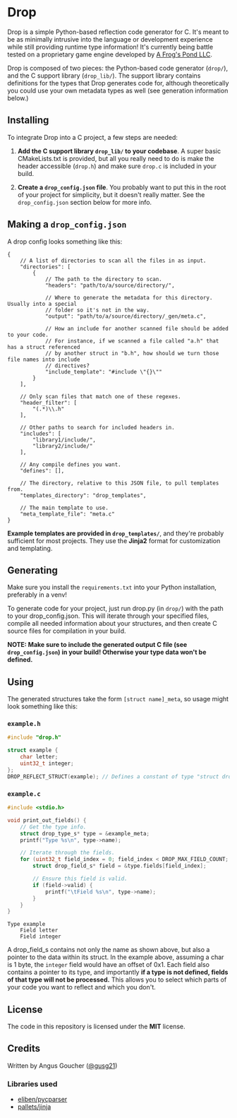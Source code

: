 # Drop

Drop is a simple Python-based reflection code generator for C. It's meant to be as minimally intrusive into the language or development experience while still providing runtime type information! It's currently being battle tested on a proprietary game engine developed by [A Frog's Pond LLC](https://afrogspond.com/).

Drop is composed of two pieces: the Python-based code generator (`drop/`), and the C support library (`drop_lib/`). The support library contains definitions for the types that Drop generates code for, although theoretically you could use your own metadata types as well (see generation information below.)

## Installing

To integrate Drop into a C project, a few steps are needed:

1. **Add the C support library `drop_lib/` to your codebase**. A super basic CMakeLists.txt is provided, but all you really need to do is make the header accessible (`drop.h`) and make sure `drop.c` is included in your build.

2. **Create a `drop_config.json` file**. You probably want to put this in the root of your project for simplicity, but it doesn't really matter. See the `drop_config.json` section below for more info.

## Making a `drop_config.json`

A drop config looks something like this:

```jsonc
{
    // A list of directories to scan all the files in as input.
    "directories": [
        {
            // The path to the directory to scan.
            "headers": "path/to/a/source/directory/",

            // Where to generate the metadata for this directory. Usually into a special 
            // folder so it's not in the way.
            "output": "path/to/a/source/directory/_gen/meta.c",

            // How an include for another scanned file should be added to your code. 
            // For instance, if we scanned a file called "a.h" that has a struct referenced 
            // by another struct in "b.h", how should we turn those file names into include 
            // directives?
            "include_template": "#include \"{}\""
        }
    ],

    // Only scan files that match one of these regexes.
    "header_filter": [
        "(.*)\\.h"
    ],

    // Other paths to search for included headers in.
    "includes": [
        "library1/include/",
        "library2/include/"
    ],

    // Any compile defines you want.
    "defines": [],

    // The directory, relative to this JSON file, to pull templates from.
    "templates_directory": "drop_templates",

    // The main template to use.
    "meta_template_file": "meta.c"
}
```

**Example templates are provided in `drop_templates/`**, and they're probably sufficient for most projects. They use the **Jinja2** format for customization and templating.

## Generating

Make sure you install the `requirements.txt` into your Python installation, preferably in a venv!

To generate code for your project, just run drop.py (in `drop/`) with the path to your drop_config.json. This will iterate through your specified files, compile all needed information about your structures, and then create C source files for compilation in your build.

**NOTE: Make sure to include the generated output C file (see `drop_config.json`) in your build! Otherwise your type data won't be defined.**

## Using

The generated structures take the form `[struct name]_meta`, so usage might look something like this:

### `example.h`
```c
#include "drop.h"

struct example {
    char letter;
    uint32_t integer;
};
DROP_REFLECT_STRUCT(example); // Defines a constant of type "struct drop_type_s" called "example_meta" that contains our metadata.
```

### `example.c`
```c
#include <stdio.h>

void print_out_fields() {
    // Get the type info.
    struct drop_type_s* type = &example_meta;
    printf("Type %s\n", type->name);

    // Iterate through the fields.
    for (uint32_t field_index = 0; field_index < DROP_MAX_FIELD_COUNT; field_index++) {
        struct drop_field_s* field = &type.fields[field_index];

        // Ensure this field is valid.
        if (field->valid) {
            printf("\tField %s\n", type->name);
        }
    }
}
```
```
Type example
    Field letter
    Field integer
```

A drop_field_s contains not only the name as shown above, but also a pointer to the data within its struct. In the example above, assuming a char is 1 byte, the `integer` field would have an offset of 0x1. Each field also contains a pointer to its type, and importantly **if a type is not defined, fields of that type will not be processed.** This allows you to select which parts of your code you want to reflect and which you don't.

## License

The code in this repository is licensed under the **MIT** license.

## Credits

Written by Angus Goucher ([@gusg21](https://github.com/gusg21))

### Libraries used

- [eliben/pycparser](https://github.com/eliben/pycparser/tree/main)
- [pallets/jinja](https://github.com/pallets/jinja)